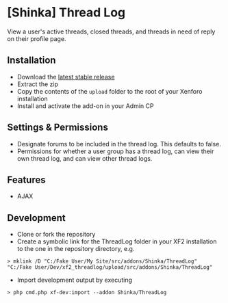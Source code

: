 # [Shinka] Thread Log
View a user's active threads, closed threads, and threads in need of reply on their profile page.

## Installation
* Download the [latest stable release](https://github.com/kalynrobinson/xf2_threadlog/releases)
* Extract the zip
* Copy the contents of the `upload` folder to the root of your Xenforo installation
* Install and activate the add-on in your Admin CP

## Settings & Permissions
* Designate forums to be included in the thread log. This defaults to false.
* Permissions for whether a user group has a thread log, can view their own thread log, and can view other thread logs.

## Features
* AJAX

## Development
* Clone or fork the repository
* Create a symbolic link for the ThreadLog folder in your XF2 installation to the one in the repository directory, e.g.
```
> mklink /D "C:/Fake User/My Site/src/addons/Shinka/ThreadLog" "C:/Fake User/Dev/xf2_threadlog/upload/src/addons/Shinka/ThreadLog"
```
* Import development output by executing 
```
> php cmd.php xf-dev:import --addon Shinka/ThreadLog
```